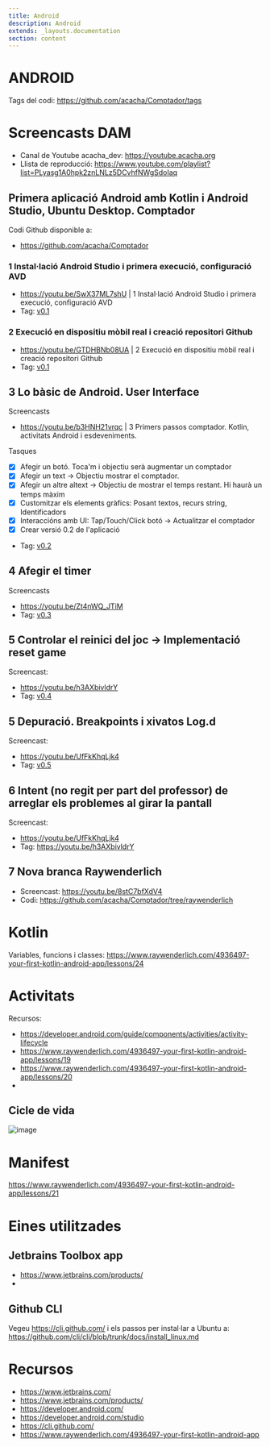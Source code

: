 ```yaml
---
title: Android
description: Android
extends: _layouts.documentation
section: content
---
```


# ANDROID 

Tags del codi: https://github.com/acacha/Comptador/tags

# Screencasts DAM

- Canal de Youtube acacha_dev: https://youtube.acacha.org
- Llista de reproducció: https://www.youtube.com/playlist?list=PLyasg1A0hpk2znLNLz5DCvhfNWgSdoIaq

## Primera aplicació Android amb Kotlin i Android Studio, Ubuntu Desktop. Comptador

Codi Github disponible a:
- https://github.com/acacha/Comptador

### 1 Instal·lació Android Studio i primera execució, configuració AVD
- https://youtu.be/SwX37ML7shU | 1 Instal·lació Android Studio i primera execució, configuració AVD
- Tag: [v0.1](https://github.com/acacha/Comptador/tree/v0.1)

### 2 Execució en dispositiu mòbil real i creació repositori Github
- https://youtu.be/GTDHBNb08UA | 2 Execució en dispositiu mòbil real i creació repositori Github
- Tag: [v0.1](https://github.com/acacha/Comptador/tree/v0.1)

## 3 Lo bàsic de Android. User Interface

Screencasts
- https://youtu.be/b3HNH21vrqc | 3 Primers passos comptador. Kotlin, activitats Android i esdeveniments.

Tasques

- [X] Afegir un botó. Toca'm i objectiu serà augmentar un comptador
- [X] Afegir un text -> Objectiu mostrar el comptador.
- [X] Afegir un altre altext -> Objectiu de mostrar el temps restant. Hi haurà un temps màxim
- [X] Customitzar els elements gràfics: Posant textos, recurs string, Identificadors
- [X] Interaccións amb UI: Tap/Touch/Click botó -> Actualitzar el comptador
- [X] Crear versió 0.2 de l'aplicació
- Tag: [v0.2](https://github.com/acacha/Comptador/tree/v0.2)

## 4 Afegir el timer

Screencasts
- https://youtu.be/Zt4nWQ_JTiM
- Tag: [v0.3](https://github.com/acacha/Comptador/tree/v0.3)

## 5 Controlar el reinici del joc -> Implementació reset game

Screencast: 
- https://youtu.be/h3AXbivldrY
- Tag: [v0.4](https://github.com/acacha/Comptador/tree/v0.4)

## 5 Depuració. Breakpoints i xivatos Log.d

Screencast: 
- https://youtu.be/UfFkKhqLjk4
- Tag: [v0.5](https://github.com/acacha/Comptador/tree/v0.5)

## 6 Intent (no regit per part del professor) de arreglar els problemes al girar la pantall

Screencast: 
- https://youtu.be/UfFkKhqLjk4
- Tag: https://youtu.be/h3AXbivldrY

## 7 Nova branca Raywenderlich
- Screencast: https://youtu.be/8stC7bfXdV4
- Codi: https://github.com/acacha/Comptador/tree/raywenderlich


# Kotlin

Variables, funcions i classes: https://www.raywenderlich.com/4936497-your-first-kotlin-android-app/lessons/24

# Activitats

Recursos:
- https://developer.android.com/guide/components/activities/activity-lifecycle
- https://www.raywenderlich.com/4936497-your-first-kotlin-android-app/lessons/19
- https://www.raywenderlich.com/4936497-your-first-kotlin-android-app/lessons/20
-
## Cicle de vida

![image](https://user-images.githubusercontent.com/4015406/136361713-3bde1a2a-cf84-41b8-a974-be9becab5d61.png)

# Manifest

https://www.raywenderlich.com/4936497-your-first-kotlin-android-app/lessons/21

# Eines utilitzades

## Jetbrains Toolbox app

- https://www.jetbrains.com/products/
- 
## Github CLI

Vegeu https://cli.github.com/ i els passos per instal·lar a Ubuntu a: https://github.com/cli/cli/blob/trunk/docs/install_linux.md

# Recursos

- https://www.jetbrains.com/
- https://www.jetbrains.com/products/
- https://developer.android.com/
- https://developer.android.com/studio
- https://cli.github.com/
- https://www.raywenderlich.com/4936497-your-first-kotlin-android-app
